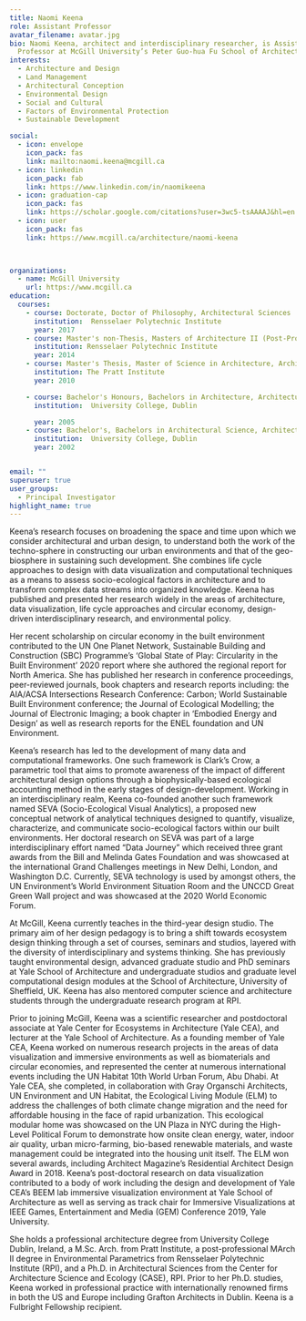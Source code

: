 ```yaml
---
title: Naomi Keena
role: Assistant Professor
avatar_filename: avatar.jpg
bio: Naomi Keena, architect and interdisciplinary researcher, is Assistant
  Professor at McGill University’s Peter Guo-hua Fu School of Architecture.
interests:
  - Architecture and Design
  - Land Management
  - Architectural Conception
  - Environmental Design
  - Social and Cultural
  - Factors of Environmental Protection
  - Sustainable Development

social:
  - icon: envelope
    icon_pack: fas
    link: mailto:naomi.keena@mcgill.ca
  - icon: linkedin
    icon_pack: fab
    link: https://www.linkedin.com/in/naomikeena
  - icon: graduation-cap
    icon_pack: fas
    link: https://scholar.google.com/citations?user=3wc5-tsAAAAJ&hl=en
  - icon: user
    icon_pack: fas
    link: https://www.mcgill.ca/architecture/naomi-keena


    
organizations:
  - name: McGill University
    url: https://www.mcgill.ca
education:
  courses:
    - course: Doctorate, Doctor of Philosophy, Architectural Sciences
      institution:  Rensselaer Polytechnic Institute
      year: 2017
    - course: Master's non-Thesis, Masters of Architecture II (Post-Professional), Architectural Sciences
      institution: Rensselaer Polytechnic Institute
      year: 2014
    - course: Master's Thesis, Master of Science in Architecture, Architecture
      institution: The Pratt Institute
      year: 2010

    - course: Bachelor's Honours, Bachelors in Architecture, Architecture
      institution:  University College, Dublin

      year: 2005
    - course: Bachelor's, Bachelors in Architectural Science, Architecture
      institution:  University College, Dublin
      year: 2002


email: ""
superuser: true
user_groups:
  - Principal Investigator
highlight_name: true
---
```



Keena’s research focuses on broadening the space and time upon which we consider architectural and urban design, to understand both the work of the techno-sphere in constructing our urban environments and that of the geo-biosphere in sustaining such development. She combines life cycle approaches to design with data visualization and computational techniques as a means to assess socio-ecological factors in architecture and to transform complex data streams into organized knowledge. Keena has published and presented her research widely in the areas of architecture, data visualization, life cycle approaches and circular economy, design-driven interdisciplinary research, and environmental policy. 

Her recent scholarship on circular economy in the built environment contributed to the UN One Planet Network, Sustainable Building and Construction (SBC) Programme’s ‘Global State of Play: Circularity in the Built Environment’ 2020 report where she authored the regional report for North America. She has published her research in conference proceedings, peer-reviewed journals, book chapters and research reports including: the AIA/ACSA Intersections Research Conference: Carbon; World Sustainable Built Environment conference; the Journal of Ecological Modelling; the Journal of Electronic Imaging; a book chapter in ‘Embodied Energy and Design’ as well as research reports for the ENEL foundation and UN Environment. 

Keena’s research has led to the development of many data and computational frameworks. One such framework is Clark’s Crow, a parametric tool that aims to promote awareness of the impact of different architectural design options through a biophysically-based ecological accounting method in the early stages of design-development. Working in an interdisciplinary realm, Keena co-founded another such framework named SEVA (Socio-Ecological Visual Analytics), a proposed new conceptual network of analytical techniques designed to quantify, visualize, characterize, and communicate socio-ecological factors within our built environments. Her doctoral research on SEVA was part of a large interdisciplinary effort named “Data Journey” which received three grant awards from the Bill and Melinda Gates Foundation and was showcased at the international Grand Challenges meetings in New Delhi, London, and Washington D.C. Currently, SEVA technology is used by amongst others, the UN Environment’s World Environment Situation Room and the UNCCD Great Green Wall project and was showcased at the 2020 World Economic Forum. 

At McGill, Keena currently teaches in the third-year design studio. The primary aim of her design pedagogy is to bring a shift towards ecosystem design thinking through a set of courses, seminars and studios, layered with the diversity of interdisciplinary and systems thinking. She has previously taught environmental design, advanced graduate studio and PhD seminars at Yale School of Architecture and undergraduate studios and graduate level computational design modules at the School of Architecture, University of Sheffield, UK. Keena has also mentored computer science and architecture students through the undergraduate research program at RPI. 

Prior to joining McGill, Keena was a scientific researcher and postdoctoral associate at Yale Center for Ecosystems in Architecture (Yale CEA), and lecturer at the Yale School of Architecture. As a founding member of Yale CEA, Keena worked on numerous research projects in the areas of data visualization and immersive environments as well as biomaterials and circular economies, and represented the center at numerous international events including the UN Habitat 10th World Urban Forum, Abu Dhabi. At Yale CEA, she completed, in collaboration with Gray Organschi Architects, UN Environment and UN Habitat, the Ecological Living Module (ELM) to address the challenges of both climate change migration and the need for affordable housing in the face of rapid urbanization. This ecological modular home was showcased on the UN Plaza in NYC during the High-Level Political Forum to demonstrate how onsite clean energy, water, indoor air quality, urban micro-farming, bio-based renewable materials, and waste management could be integrated into the housing unit itself. The ELM won several awards, including Architect Magazine’s Residential Architect Design Award in 2018. Keena’s post-doctoral research on data visualization contributed to a body of work including the design and development of Yale CEA’s BEEM lab immersive visualization environment at Yale School of Architecture as well as serving as track chair for Immersive Visualizations at IEEE Games, Entertainment and Media (GEM) Conference 2019, Yale University. 

She holds a professional architecture degree from University College Dublin, Ireland, a M.Sc. Arch. from Pratt Institute, a post-professional MArch II degree in Environmental Parametrics from Rensselaer Polytechnic Institute (RPI), and a Ph.D. in Architectural Sciences from the Center for Architecture Science and Ecology (CASE), RPI. Prior to her Ph.D. studies, Keena worked in professional practice with internationally renowned firms in both the US and Europe including Grafton Architects in Dublin. Keena is a Fulbright Fellowship recipient.